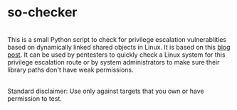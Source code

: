# so-checker
\
This is a small Python script to check for privilege escalation vulnerablities based on dynamically linked shared objects in Linux. It is based on this [blog post](https://www.contextis.com/en/blog/linux-privilege-escalation-via-dynamically-linked-shared-object-library). It can be used by pentesters to quickly check a Linux system for this privilege escalation route or by system administrators to make sure their library paths don't have weak permissions.

\
Standard disclaimer: Use only against targets that you own or have permission to test.
